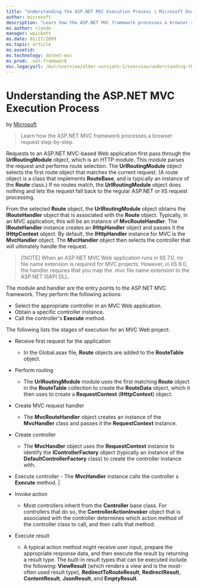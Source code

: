 ```yaml
---
title: "Understanding the ASP.NET MVC Execution Process | Microsoft Docs"
author: microsoft
description: "Learn how the ASP.NET MVC framework processes a browser request step-by-step."
ms.author: riande
manager: wpickett
ms.date: 01/27/2009
ms.topic: article
ms.assetid: 
ms.technology: dotnet-mvc
ms.prod: .net-framework
msc.legacyurl: /mvc/overview/older-versions-1/overview/understanding-the-asp-net-mvc-execution-process
---
```

Understanding the ASP.NET MVC Execution Process
====================
by [Microsoft](https://github.com/microsoft)

> Learn how the ASP.NET MVC framework processes a browser request step-by-step.


Requests to an ASP.NET MVC-based Web application first pass through the **UrlRoutingModule** object, which is an HTTP module. This module parses the request and performs route selection. The **UrlRoutingModule** object selects the first route object that matches the current request. (A route object is a class that implements **RouteBase**, and is typically an instance of the **Route** class.) If no routes match, the **UrlRoutingModule** object does nothing and lets the request fall back to the regular ASP.NET or IIS request processing.

From the selected **Route** object, the **UrlRoutingModule** object obtains the **IRouteHandler** object that is associated with the **Route** object. Typically, in an MVC application, this will be an instance of **MvcRouteHandler**. The **IRouteHandler** instance creates an **IHttpHandler** object and passes it the **IHttpContext** object. By default, the **IHttpHandler** instance for MVC is the **MvcHandler** object. The **MvcHandler** object then selects the controller that will ultimately handle the request.

> [!NOTE] When an ASP.NET MVC Web application runs in IIS 7.0, no file name extension is required for MVC projects. However, in IIS 6.0, the handler requires that you map the .mvc file name extension to the ASP.NET ISAPI DLL.


The module and handler are the entry points to the ASP.NET MVC framework. They perform the following actions:

- Select the appropriate controller in an MVC Web application.
- Obtain a specific controller instance.
- Call the controller's **Execute** method.

The following lists the stages of execution for an MVC Web project:

- Receive first request for the application 

    - In the Global.asax file, **Route** objects are added to the **RouteTable** object.
- Perform routing 

    - The **UrlRoutingModule** module uses the first matching **Route** object in the **RouteTable** collection to create the **RouteData** object, which it then uses to create a **RequestContext** (**IHttpContext**) object.
- Create MVC request handler 

    - The **MvcRouteHandler** object creates an instance of the **MvcHandler** class and passes it the **RequestContext** instance.
- Create controller 

    - The **MvcHandler** object uses the **RequestContext** instance to identify the **IControllerFactory** object (typically an instance of the **DefaultControllerFactory** class) to create the controller instance with.
- Execute controller - The **MvcHandler** instance calls the controller s **Execute** method. |
- Invoke action 

    - Most controllers inherit from the **Controller** base class. For controllers that do so, the **ControllerActionInvoker** object that is associated with the controller determines which action method of the controller class to call, and then calls that method.
- Execute result 

    - A typical action method might receive user input, prepare the appropriate response data, and then execute the result by returning a result type. The built-in result types that can be executed include the following: **ViewResult** (which renders a view and is the most-often used result type), **RedirectToRouteResult**, **RedirectResult**, **ContentResult**, **JsonResult**, and **EmptyResult**.